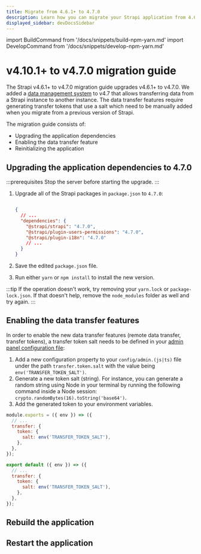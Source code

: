 ```yaml
---
title: Migrate from 4.6.1+ to 4.7.0
description: Learn how you can migrate your Strapi application from 4.6.1+ to 4.7.0.
displayed_sidebar: devDocsSidebar
---
```


import BuildCommand from '/docs/snippets/build-npm-yarn.md'
import DevelopCommand from '/docs/snippets/develop-npm-yarn.md'

# v4.10.1+ to v4.7.0 migration guide

The Strapi v4.6.1+ to v4.7.0 migration guide upgrades v4.6.1+ to v4.7.0. We added a [data management system](/dev-docs/data-management) to v4.7 that allows transferring data from a Strapi instance to another instance. The data transfer features require generating transfer tokens that use a salt which need to be manually added when you migrate from a previous version of Strapi.

The migration guide consists of:

- Upgrading the application dependencies
- Enabling the data transfer feature
- Reinitializing the application

## Upgrading the application dependencies to 4.7.0

:::prerequisites
Stop the server before starting the upgrade.
:::

1. Upgrade all of the Strapi packages in `package.json` to `4.7.0`:

   ```json title="package.json"

   {
     // ...
     "dependencies": {
       "@strapi/strapi": "4.7.0",
       "@strapi/plugin-users-permissions": "4.7.0",
       "@strapi/plugin-i18n": "4.7.0"
       // ...
     }
   }
   ```

2. Save the edited `package.json` file.

3. Run either `yarn` or `npm install` to install the new version.

:::tip
If the operation doesn't work, try removing your `yarn.lock` or `package-lock.json`. If that doesn't help, remove the `node_modules` folder as well and try again.
:::

## Enabling the data transfer features

In order to enable the new data transfer features (remote data transfer, transfer tokens), a transfer token salt needs to be defined in your [admin panel configuration file](/dev-docs/configurations/admin-panel):

1. Add a new configuration property to your `config/admin.(js|ts)` file under the path `transfer.token.salt` with the value being `env('TRANSFER_TOKEN_SALT')`.
2. Generate a new token salt (string). For instance, you can generate a random string using Node in your terminal by running the following command inside a Node session: `crypto.randomBytes(16).toString('base64')`.
3. Add the generated token to your environment variables.

<Tabs groupId="js-ts">

<TabItem value="js" label="JavaScript">

```jsx title="/config/admin.js"
module.exports = ({ env }) => ({
  // ...
  transfer: {
    token: {
      salt: env('TRANSFER_TOKEN_SALT'),
    },
  },
});
```

</TabItem>

<TabItem value="ts" label="TypeScript">

```jsx title="/config/admin.js"
export default ({ env }) => ({
  // ...
  transfer: {
    token: {
      salt: env('TRANSFER_TOKEN_SALT'),
    },
  },
});

```

</TabItem>
</Tabs>

## Rebuild the application

<BuildCommand components={props.components} />

## Restart the application
<DevelopCommand components={props.components} />
